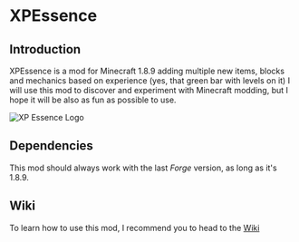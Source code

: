 # XPEssence
## Introduction
XPEssence is a mod for Minecraft 1.8.9 adding multiple new items, blocks and mechanics based on experience (yes, that green bar with levels on it)
I will use this mod to discover and experiment with Minecraft modding, but I hope it will be also as fun as possible to use.

![XP Essence Logo](http://media-elerium.cursecdn.com/avatars/39/53/635976185307210895.png)

## Dependencies
This mod should always work with the last _Forge_ version, as long as it's 1.8.9.

## Wiki
To learn how to use this mod, I recommend you to head to the [Wiki](https://github.com/KyneSilverhide/XPEssence/wiki/)
